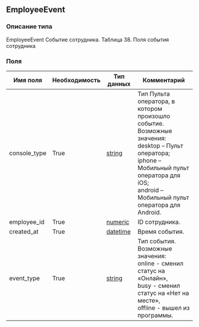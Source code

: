 
## EmployeeEvent

### Описание типа
EmployeeEvent
Событие сотрудника.
Таблица 38. Поля события сотрудника


### Поля

| Имя поля | Необходимость | Тип данных | Комментарий |
|---|---|---|---|
|console_type|True|[string](/docs/types/string.md)|Тип Пульта оператора, в котором произошло событие.<br/>Возможные значения:<br/>desktop – Пульт оператора;<br/>iphone – Мобильный пульт оператора для iOS;<br/>android – Мобильный пульт оператора для Android.<br/>|
|employee_id|True|[numeric](/docs/types/numeric.md)|ID сотрудника.<br/>|
|created_at|True|[datetime](/docs/types/datetime.md)|Время события.<br/>|
|event_type|True|[string](/docs/types/string.md)|Тип события.<br/>Возможные значения:<br/>online - сменил статус на «Онлайн»,<br/>busy - сменил статус на «Нет на месте»,<br/>offline - вышел из программы.<br/>|
